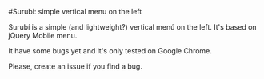 #Surubi: simple vertical menu on the left

Surubí is a simple (and lightweight?) vertical menú on the left. It's based on jQuery Mobile menu.

It have some bugs yet and it's only tested on Google Chrome.

Please, create an issue if you find a bug.
